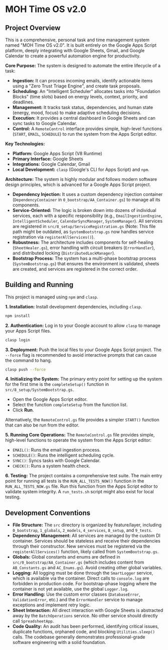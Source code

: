 # MOH Time OS v2.0

## Project Overview

This is a comprehensive, personal task and time management system named "MOH Time OS v2.0". It is built entirely on the Google Apps Script platform, deeply integrating with Google Sheets, Gmail, and Google Calendar to create a powerful automation engine for productivity.

**Core Purpose:**
The system is designed to automate the entire lifecycle of a task:
*   **Ingestion:** It can process incoming emails, identify actionable items using a "Zero Trust Triage Engine", and create task proposals.
*   **Scheduling:** An "Intelligent Scheduler" allocates tasks into "Foundation Blocks" (time slots) based on energy levels, context, priority, and deadlines.
*   **Management:** It tracks task status, dependencies, and human state (energy, mood, focus) to make adaptive scheduling decisions.
*   **Execution:** It provides a central dashboard in Google Sheets and can sync tasks to Google Calendar.
*   **Control:** A `RemoteControl` interface provides simple, high-level functions (`START`, `EMAIL`, `SCHEDULE`) to run the system from the Apps Script editor.

**Key Technologies:**
*   **Platform:** Google Apps Script (V8 Runtime)
*   **Primary Interface:** Google Sheets
*   **Integrations:** Google Calendar, Gmail
*   **Local Development:** `clasp` (Google's CLI for Apps Script) and `npm`.

**Architecture:**
The system is highly modular and follows modern software design principles, which is advanced for a Google Apps Script project.
*   **Dependency Injection:** It uses a custom dependency injection container (`DependencyContainer` in `0_bootstrap/AA_Container.gs`) to manage all its components.
*   **Service-Oriented:** The logic is broken down into dozens of individual services, each with a specific responsibility (e.g., `EmailIngestionEngine`, `IntelligentScheduler`, `CalendarSyncManager`, `SystemManager`). All services are registered in `src/8_setup/ServiceRegistration.gs` (Note: This file path might be outdated, as `SystemBootstrap.gs` now handles service registration via `registerAllServices()`).
*   **Robustness:** The architecture includes components for self-healing (`SheetHealer.gs`), error handling with circuit breakers (`ErrorHandler`), and distributed locking (`DistributedLockManager`).
*   **Bootstrap Process:** The system has a multi-phase bootstrap process (`SystemBootstrap.gs`) that ensures the environment is validated, sheets are created, and services are registered in the correct order.

## Building and Running

This project is managed using `npm` and `clasp`.

**1. Installation:**
Install development dependencies, including `clasp`.
```bash
npm install
```

**2. Authentication:**
Log in to your Google account to allow `clasp` to manage your Apps Script files.
```bash
clasp login
```

**3. Deployment:**
Push the local files to your Google Apps Script project. The `--force` flag is recommended to avoid interactive prompts that can cause the command to hang.
```bash
clasp push --force
```

**4. Initializing the System:**
The primary entry point for setting up the system for the first time is the `completeSetup()` function in `src/8_setup/SystemBootstrap.gs`.
*   Open the Google Apps Script editor.
*   Select the function `completeSetup` from the function list.
*   Click **Run**.

Alternatively, the `RemoteControl.gs` file provides a simpler `START()` function that can also be run from the editor.

**5. Running Core Operations:**
The `RemoteControl.gs` file provides simple, high-level functions to operate the system from the Apps Script editor:
*   `EMAIL()`: Runs the email ingestion process.
*   `SCHEDULE()`: Runs the intelligent scheduling cycle.
*   `SYNC()`: Syncs tasks with Google Calendar.
*   `CHECK()`: Runs a system health check.

**6. Testing:**
The project contains a comprehensive test suite. The main entry point for running all tests is the `RUN_ALL_TESTS_NOW()` function in the `RUN_ALL_TESTS_NOW.gs` file. Run this function from the Apps Script editor to validate system integrity.
A `run_tests.sh` script might also exist for local testing.

## Development Conventions

*   **File Structure:** The `src` directory is organized by feature/layer, including `0_bootstrap`, `1_globals`, `2_models`, `4_services`, `8_setup`, and `9_tests`.
*   **Dependency Management:** All services are managed by the custom DI container. Services should be stateless and receive their dependencies through their constructor. New services must be registered via the `registerAllServices()` function, likely called from `SystemBootstrap.gs`.
*   **Globals:** Global constants and enums are defined in `src/0_bootstrap/AA_Container.gs` (which includes content from `AB_Constants.gs` and `AC_Enums.gs`). Avoid creating other global variables.
*   **Logging:** All logging must be done through the `SmartLogger` service, which is available via the container. Direct calls to `console.log` are forbidden in production code. For bootstrap-phase logging where the container is not yet available, use the global `Logger.log`.
*   **Error Handling:** Use the custom error classes (`DatabaseError`, `ValidationError`, etc.) and the `ErrorHandler` service to manage exceptions and implement retry logic.
*   **Sheet Interaction:** All direct interaction with Google Sheets is abstracted away by the `BatchOperations` service. No other service should directly call `SpreadsheetApp`.
*   **Code Quality:** An audit has been performed, identifying critical issues, duplicate functions, orphaned code, and blocking `Utilities.sleep()` calls. The codebase generally demonstrates professional-grade software engineering with a solid foundation.
